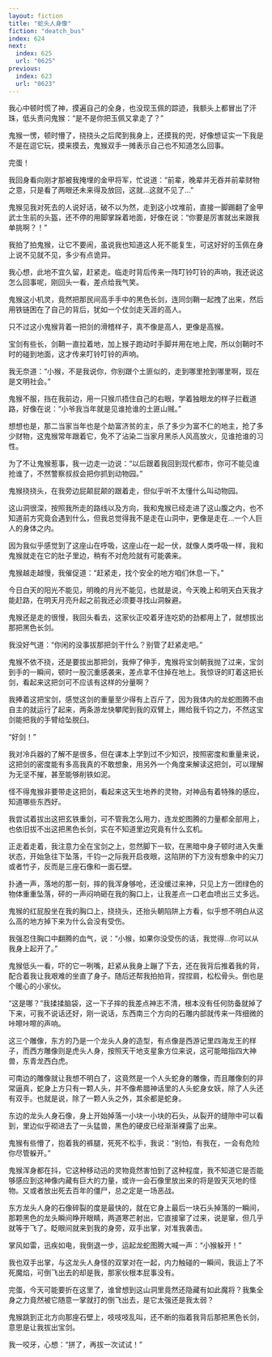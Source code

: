 ```yaml
---
layout: fiction
title: "蛇头人身像"
fiction: "deatch_bus"
index: 624
next:
  index: 625
  url: "0625"
previous:
  index: 623
  url: "0623"
---
```

我心中顿时慌了神，摸遍自己的全身，也没现玉佩的踪迹，我额头上都冒出了汗珠，低头责问鬼猴：“是不是你把玉佩又拿走了？”

鬼猴一愣，顿时懵了，挠挠头之后爬到我身上，还摸我的兜，好像想证实一下我是不是在逗它玩，摸来摸去，鬼猴双手一摊表示自己也不知道怎么回事。

完蛋！

我回身看向刚才那被我掩埋的金甲将军，忙说道：“前辈，晚辈并无吞并前辈财物之意，只是看了两眼还未来得及放回，这就...这就不见了...”

鬼猴见我对死去的人说好话，破不以为然，走到这小坟堆前，直接一脚踢翻了金甲武士生前的头盔，还不停的用脚掌跺着地面，好像在说：“你要是厉害就出来跟我单挑啊？！”

我拍了拍鬼猴，让它不要闹，虽说我也知道这人死不能复生，可这好好的玉佩在身上说不见就不见，多少有点诡异。

我心想，此地不宜久留，赶紧走。临走时背后传来一阵叮铃叮铃的声响，我还说这怎么回事呢，刚回头一看，差点给我气笑。

鬼猴这小机灵，竟然把那民间高手手中的黑色长剑，连同剑鞘一起拽了出来，然后用铁链困在了自己的背后，犹如一个仗剑走天涯的高人。

只不过这小鬼猴背着一把剑的滑稽样子，真不像是高人，更像是高猴。

宝剑有些长，剑鞘一直拉着地，加上猴子跑动时手脚并用在地上爬，所以剑鞘时不时的碰到地面，这才传来叮铃叮铃的声响。

我无奈道：“小猴，不是我说你，你别跟个土匪似的，走到哪里抢到哪里啊，现在是文明社会。”

鬼猴不服，挡在我前边，用一只猴爪捂住自己的右眼，学着独眼龙的样子拦截道路，好像在说：“小爷我当年就是见谁抢谁的土匪山贼。”

想想也是，那二当家当年也是个劫富济贫的主，杀了多少为富不仁的地主，抢了多少财物，这鬼猴常年跟着它，免不了沾染二当家月黑杀人风高放火，见谁抢谁的习性。

为了不让鬼猴惹事，我一边走一边说：“以后跟着我回到现代都市，你可不能见谁抢谁了，不然警察叔叔会把你抓到动物园。”

鬼猴挠挠头，在我旁边屁颠屁颠的跟着走，但似乎听不太懂什么叫动物园。

这山洞很深，按照我所走的路线以及方向，我和鬼猴已经走进了这山腹之内，也不知道前方究竟会遇到什么，但我总觉得我不是走在山洞中，更像是走在...一个人巨人的身体之内。

因为我似乎感觉到了这座山在呼吸，这座山在一起一伏，就像人类呼吸一样，我和鬼猴就走在它的肚子里边，稍有不对危险就有可能袭来。

鬼猴越走越慢，我催促道：“赶紧走，找个安全的地方咱们休息一下。”

今日白天的阳光不能见，明晚的月光不能见，也就是说，今天晚上和明天白天我才能赶路，在明天月亮升起之前我还必须要寻找山洞躲避。

鬼猴还是走的很慢，我回头看去，这家伙正咬着牙连吃奶的劲都用上了，就想拔出那把黑色长剑。

我没好气道：“你闲的没事拔那把剑干什么？别管了赶紧走吧。”

鬼猴不依不挠，还是要拔出那把剑，我伸了伸手，鬼猴将宝剑朝我抛了过来，宝剑到手的一瞬间，顿时一股沉重感袭来，差点拿不住掉在地上。我惊讶的盯着这把长剑，看起来这把剑可不应该有这样的分量啊？

我捧着这把宝剑，感觉这剑的重量至少得有上百斤了，因为我体内的龙蛇图腾不由自主的就运行了起来，两条游龙快攀爬到我的双臂上，赐给我千钧之力，不然这宝剑能把我的手臂给坠脱臼。

“好剑！”

我对冷兵器的了解不是很多，但在课本上学到过不少知识，按照密度和重量来说，这把剑的密度能有多高我真的不敢想象，用另外一个角度来解读这把剑，可以理解为无坚不摧，甚至能够削铁如泥。

怪不得鬼猴非要带走这把剑，看起来这天生地养的灵物，对神品有着特殊的感应，知道哪些东西好。

我尝试着拔出这把玄铁重剑，可不管我怎么用力，连龙蛇图腾的力量都全部用上，也依旧拔不出这把黑色长剑，实在不知道里边究竟有什么玄机。

正走着走着，我注意力全在宝剑之上，忽然脚下一软，在黑暗中身子顿时进入失重状态，开始急往下坠落，千钧一之际我开启夜眼，这陷阱的下方没有想象中的尖刀或者竹子，反而是三座石像和一面石壁。

扑通一声，落地的那一刻，摔的我浑身够呛，还没缓过来神，只见上方一团绿色的物体重重坠落，砰的一声闷响砸在我的胸口上，让我差点一口老血喷出三丈多远。

鬼猴的红屁股坐在我的胸口上，挠挠头，还抬头朝陷阱上方看，似乎想不明白从这么高的地方掉下来为什么会没有受伤。

我强忍住胸口中翻腾的血气，说：“小猴，如果你没受伤的话，我觉得...你可以从我身上起开了。”

鬼猴低头一看，吓的它一咧嘴，赶紧从我身上蹦了下去，还在我背后推着我的背，配合着我让我艰难的坐直了身子。随后还帮我拍拍背，捏捏肩，松松骨头。倒也是个暖心的小家伙。

“这是哪？”我揉揉脑袋，这一下子摔的我差点神志不清，根本没有任何防备就掉了下来，可我不说话还好，刚一说话，东西南三个方向的石雕内部就传来一阵细微的咔嚓咔嚓的声响。

这三个雕像，东方的乃是一个龙头人身的造型，有点像是西游记里四海龙王的样子，而西方雕像则是虎头人身，按照天干地支星象方位来说，这可能暗指四大神兽，东青龙西白虎。

可南边的雕像就让我想不明白了，这竟然是一个人头蛇身的雕像，而且雕像刻的非常逼真，蛇身上方只有一颗人头，并不像希腊神话里的人头蛇身女妖，除了人头还有双手。也就是说，除了一颗人头之外，其余都是蛇身。

东边的龙头人身石像，身上开始掉落一小块一小块的石头，从裂开的缝隙中可以看到，里边似乎砌进去了一头猛兽，黑色的硬皮已经渐渐裸露了出来。

鬼猴有些懵了，抱着我的裤腿，死死不松手，我说：“别怕，有我在，一会有危险你尽管躲开。”

鬼猴浑身都在抖，它这种移动迅的灵物竟然害怕到了这种程度，我不知道它是否能够感应到这神像内藏有巨大的力量，或许一会石像里放出来的将是毁天灭地的怪物。又或者放出死去百年的僵尸，总之定是一场恶战。

东方龙头人身的石像碎裂的度是最快的，就在它身上最后一块石头掉落的一瞬间，那颗黑色的龙头瞬间睁开眼睛，两道寒芒射出，它直接窜了过来，说是窜，但几乎就等于飞了。眨眼间就来到我的身旁，双手出掌，对准我袭击。

掌风如雷，迅疾如电，我倒退一步，运起龙蛇图腾大喊一声：“小猴躲开！”

我也双手出掌，与这龙头人身怪的双掌对在一起，内力触碰的一瞬间，我运上了不死魔焰，可倒飞出去的却是我，那家伙根本屁事没有。

完蛋，今天可能要折在这里了，谁曾想到这山洞里竟然还隐藏有如此魔将？我集全身之力竟然被它随意一掌就打的倒飞出去，是它太强还是我太弱？

鬼猴跳到正北方向那座石壁上，吱吱吱乱叫，还不断的指着我背后那把黑色长剑，意思是让我拔出宝剑。

我一咬牙，心想：“拼了，再拔一次试试！”